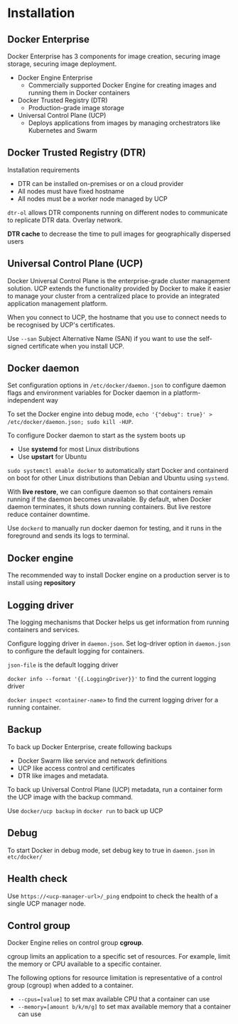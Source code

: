 # Installation

## Docker Enterprise

Docker Enterprise has 3 components for image creation, securing image storage, securing image deployment.

- Docker Engine Enterprise
  - Commercially supported Docker Engine for creating images and running them in Docker containers
- Docker Trusted Registry (DTR)
  - Production-grade image storage
- Universal Control Plane (UCP)
  - Deploys applications from images by managing orchestrators like Kubernetes and Swarm

## Docker Trusted Registry (DTR)

Installation requirements
- DTR can be installed on-premises or on a cloud provider
- All nodes must have fixed hostname
- All nodes must be a worker node managed by UCP

`dtr-ol` allows DTR components running on different nodes to communicate to replicate DTR data. Overlay network.

**DTR cache** to decrease the time to pull images for geographically dispersed users

## Universal Control Plane (UCP)

Docker Universal Control Plane is the enterprise-grade cluster management solution. UCP extends the functionality
provided by Docker to make it easier to manage your cluster from a centralized place to provide an integrated
application management platform.

When you connect to UCP, the hostname that you use to connect needs to be recognised by UCP's certificates.

Use `--san` Subject Alternative Name (SAN) if you want to use the self-signed certificate when you install UCP.

## Docker daemon

Set configuration options in `/etc/docker/daemon.json` to configure daemon flags and environment variables for Docker
daemon in a platform-independent way

To set the Docker engine into debug mode, `echo '{"debug": true}' > /etc/docker/daemon.json; sudo kill -HUP`.

To configure Docker daemon to start as the system boots up
- Use **systemd** for most Linux distributions
- Use **upstart** for Ubuntu

`sudo systemctl enable docker` to automatically start Docker and containerd on boot for other Linux distributions than
Debian and Ubuntu using `systemd`.

With **live restore**, we can configure daemon so that containers remain running if the daemon becomes unavailable.
By default, when Docker daemon terminates, it shuts down running containers. But live restore reduce container downtime.

Use `dockerd` to manually run docker daemon for testing, and it runs in the foreground and sends its logs to terminal.

## Docker engine

The recommended way to install Docker engine on a production server is to install using **repository**

## Logging driver

The logging mechanisms that Docker helps us get information from running containers and services.

Configure logging driver in `daemon.json`. Set log-driver option in `daemon.json` to configure the default logging
for containers.

`json-file` is the default logging driver

`docker info --format '{{.LoggingDriver}}'` to find the current logging driver

`docker inspect <container-name>` to find the current logging driver for a running container.

## Backup

To back up Docker Enterprise, create following backups
- Docker Swarm like service and network definitions
- UCP like access control and certificates
- DTR like images and metadata.

To back up Universal Control Plane (UCP) metadata, run a container form the UCP image with the backup command.

Use `docker/ucp backup` in `docker run` to back up UCP

## Debug

To start Docker in debug mode, set debug key to true in `daemon.json` in `etc/docker/`

## Health check

Use `https://<ucp-manager-url>/_ping` endpoint to check the health of a single UCP manager node.

## Control group

Docker Engine relies on control group **cgroup**.

cgroup limits an application to a specific set of resources. For example, limit the memory or CPU available to a 
specific container.

The following options for resource limitation is representative of a control group (cgroup) when added to a container.
- `--cpus=[value]` to set max available CPU that a container can use
- `--memory=[amount b/k/m/g]` to set max available memory that a container can use
